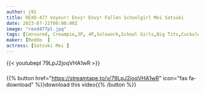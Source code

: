 ```yaml
---
author: j91
title: REXD-477 Voyeur! Envy! Envy! Fallen Schoolgirl Mei Satsuki
date: 2023-07-21T00:00:00Z
image: "rexd477pl.jpg"
tags: [Censored, Creampie,3P, 4P,Solowork,School Girls,Big Tits,Cuckold	]
maker: [Reddo  ]
actress: [Satsuki Mei ]
---
```



{{< youtubepl 79LpJ2joqVHA1wR >}}
###

{{% button href="https://streamtape.to/v/79LpJ2joqVHA1wR" icon="fas fa-download" %}}download this video{{% /button %}}
